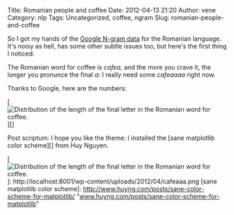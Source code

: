 Title: Romanian people and coffee
Date: 2012-04-13 21:20
Author: vene
Category: nlp
Tags: Uncategorized, coffee, ngram
Slug: romanian-people-and-coffee

So I got my hands of the [Google N-gram data][] for the Romanian
language. It's noisy as hell, has some other subtle issues too, but
here's the first thing I noticed:

The Romanian word for coffee is *cafea*, and the more you crave it, the
longer you pronunce the final *a*: I really need some *cafeaaaa* right
now.

Thanks to Google, here are the numbers:

[![Distribution of the length of the final letter in the Romanian word
for coffee.][]][]

Post scriptum: I hope you like the theme: I installed the [sane
matplotlib color scheme][] from Huy Nguyen.

  [Google N-gram data]: http://googleresearch.blogspot.com/2006/08/all-our-n-gram-are-belong-to-you.html
    "Google Research"
  [Distribution of the length of the final letter in the Romanian word
  for coffee.]: http://localhost:8001/wp-content/uploads/2012/04/cafeaaa-300x218.png
    "cafeaaa"
  [![Distribution of the length of the final letter in the Romanian word
  for coffee.][]]: http://localhost:8001/wp-content/uploads/2012/04/cafeaaa.png
  [sane matplotlib color scheme]: http://www.huyng.com/posts/sane-color-scheme-for-matplotlib/
    "www.huyng.com/posts/sane-color-scheme-for-matplotlib"
